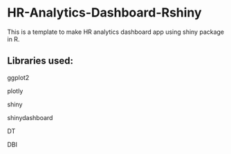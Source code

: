 # HR-Analytics-Dashboard-Rshiny
This is a template to make HR analytics dashboard app using shiny package in R.

## Libraries used:
ggplot2

plotly

shiny

shinydashboard

DT

DBI
